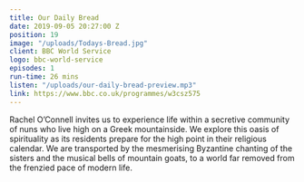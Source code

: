 ```yaml
---
title: Our Daily Bread
date: 2019-09-05 20:27:00 Z
position: 19
image: "/uploads/Todays-Bread.jpg"
client: BBC World Service
logo: bbc-world-service
episodes: 1
run-time: 26 mins
listen: "/uploads/our-daily-bread-preview.mp3"
link: https://www.bbc.co.uk/programmes/w3csz575
---
```


Rachel O’Connell invites us to experience life within a secretive community of nuns who live high on a Greek mountainside. We explore this oasis of spirituality as its residents prepare for the high point in their religious calendar. We are transported by the mesmerising Byzantine chanting of the sisters and the musical bells of mountain goats, to a world far removed from the frenzied pace of modern life.